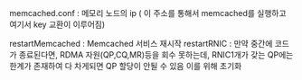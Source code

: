 memcached.conf : 메모리 노드의 ip  ( 이 주소를 통해서 memcached를 실행하고 여기서 key 교환이 이루어짐)

restartMemcached : Memcached 서비스 재시작
restartRNIC : 만약 중간에 코드가 종료된다면, RDMA 자원(QP,CQ,MR)등을 회수 못하는데, RNIC1개가 갖는 QP에는 한계가 존재하여 다 차게되면 QP 할당이 안될 수 있음 이를 위해 초기화
